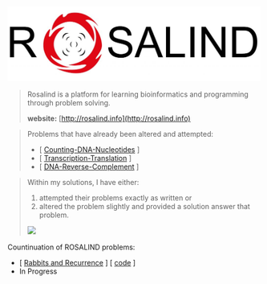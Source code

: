 ![img.png](static/img.png)

>Rosalind is a platform for learning bioinformatics and programming through problem solving.
> 
>**website:** [http://rosalind.info](http://rosalind.info)
  

>Problems that have already been altered and attempted:
>* [ [Counting-DNA-Nucleotides](https://github.com/albertjseo/counting-dna-nucleotides) ] 
>* [ [Transcription-Translation](https://github.com/albertjseo/transcription-translation) ]
>* [ [DNA-Reverse-Complement](https://github.com/albertjseo/dna-reverse-complement) ]

>Within my solutions, I have either:
>1. attempted their problems exactly as written or
>2. altered the problem slightly and provided a solution answer that problem. 
>
>
>
>
> <img src="https://img.shields.io/badge/language-python-blue.svg" style="zoom:100%;" />
Countinuation of ROSALIND problems:
* [ [Rabbits and Recurrence](https://rosalind.info/problems/fib/) ] [ [code](https://github.com/albertjseo/rosalind_bioinfo/blob/main/code/rabbits_and_recurrence.py) ]
* In Progress

